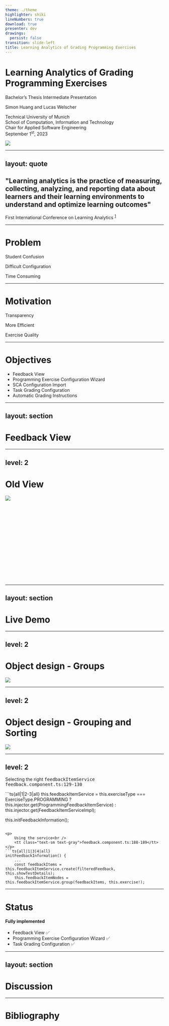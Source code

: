 ```yaml
---
theme: ./theme
highlighter: shiki
lineNumbers: true
download: true
presenter: dev
drawings:
  persist: false
transition: slide-left
title: Learning Analytics of Grading Programming Exercises
---
```


<div class="grid grid-cols-2">
    <div>
        <h1>Learning Analytics of Grading Programming Exercises</h1>
        <p class="text-[#0065bd] text-xl">Bachelor’s Thesis Intermediate Presentation</p>
        <div class="my-12">
            <p class="font-bold">Simon Huang and Lucas Welscher</p>
        </div>
        <p>
            Technical University of Munich<br/>
            School of Computation, Information and Technology<br/>
            Chair for Applied Software Engineering<br/>
            September 1<sup>st</sup>, 2023
        </p>
    </div>
    <img src="/uhrenturm.png"/>
</div>

<!--
- Extended Artemis's capabilities and implementations of the concepts of learning analytics
-->

---
layout: quote
---

## "Learning analytics is the practice of measuring, collecting, analyzing, and reporting data about learners and their learning environments to understand and optimize learning outcomes"

First International Conference on Learning Analytics
<sup>
    <a class="text-xs" href="https://www.solaresearch.org/about/what-is-learning-analytics/">1</a>
</sup>

<!--
- Add examples of learning analytics usages to notes
-->

---

# Problem

<div class="grid grid-cols-3 color-[#0065bd] items-center justify-center mt-32">
    <v-clicks>
        <div class="flex flex-col items-center">
            <mdi-emoticon-confused class="w-20 h-20"/>
            <p class="text-black">Student Confusion</p>
        </div>
        <div class="flex flex-col items-center">
            <mdi-cog class="w-20 h-20"/>
            <p class="text-black">Difficult Configuration</p>
        </div>
        <div class="flex flex-col items-center">
            <mdi-clock class="w-20 h-20"/>
            <p class="text-black">Time Consuming</p>
        </div>
    </v-clicks>
</div>

<!--
- Understanding the grading from instructors and tutors is difficult for students
    - What does this feedback mean? What is the impact on my grade?
- Configuring grading did not reflect the way instructors want to grade exercises
    - Grading based on test cases was to granular and fine tuned
- Overall too time consuming; Instructors where not able to easily create the amount of exercises with
the required amount of information and detail
-->

---

# Motivation

<div class="grid grid-cols-3 color-[#0065bd] items-center justify-center mt-32">
    <v-clicks>
        <div class="flex flex-col items-center">
            <mdi-eye class="w-20 h-20"/>
            <p class="text-black">Transparency</p>
        </div>
        <div class="flex flex-col items-center">
            <mdi-clock-fast class="w-20 h-20"/>
            <p class="text-black">More Efficient</p>
        </div>
        <div class="flex flex-col items-center">
            <mdi-check-bold class="w-18 h-18"/>
            <p class="text-black">Exercise Quality</p>
        </div>
    </v-clicks>
</div>

<!--
- Exercise Quality
  - Not only openness & transparency
  - Better and Fairer Grading
-->

---

# Objectives

- Feedback View
- Programming Exercise Configuration Wizard
- SCA Configuration Import
- Task Grading Configuration
- Automatic Grading Instructions

---
layout: section
---

# Feedback View

---
level: 2
---

# Old View

<div class="relative">
    <img src="/feedbackView.png"/>
    <svg class="absolute top-0 text-red" width="1000" height="500">
        <v-clicks>
            <rect x="5" y="60" width="860" height="105" fill="none" stroke="currentColor" stroke-width="5"/>
            <rect x="5" y="180" width="860" height="110" fill="none" stroke="currentColor" stroke-width="5"/>
            <rect x="5" y="290" width="280" height="30" fill="none" stroke="currentColor" stroke-width="5"/>
        </v-clicks>
    </svg>
</div>

<!--
- Chart showing composition of final grade
    - Limited to only Points and Deductions
- Correct feedback is aggregated into single feedback
    - Works well when working on exercise but does not work well when reviewing exercise
    - "What did I do wrong? What did I do well?"
- Important information is shown in the bottom
-->

---
 layout: section
---

# Live Demo

---
level: 2
---

# Object design - Groups

<div class="px-16 relative">
    <img class="w-full" src="/feedback-node.svg" />
</div>

<!--
- Similiar to composite pattern
- Except relation between group and node
- Reason: extend functionality
    - Group not only by `correct`,`info`,`wrong`, etc
    - But also by groups appropriate for exercise type e.g. for programming: `tasks`
-->

---
level: 2
---

# Object design - Grouping and Sorting

<div class="px-16 relative">
    <img src="/feedback-item-service.png" />
</div>

<!--
- Similar to strategy pattern
-->

---
level: 2
---

<p>
    Selecting the right <tt>feedbackItemService</tt><br />
    <tt class="text-sm text-gray">feedback.component.ts:129-130</tt>
</p>
```ts{all|1|2-3|all}
this.feedbackItemService = this.exerciseType === ExerciseType.PROGRAMMING 
    ? this.injector.get(ProgrammingFeedbackItemService) 
    : this.injector.get(FeedbackItemServiceImpl);

this.initFeedbackInformation();
```

<p>
    Using the service<br />
    <tt class="text-sm text-gray">feedback.component.ts:188-189</tt>
</p>
```ts{all|1|3|4|all}
initFeedbackInformation() {
    ...
    const feedbackItems = this.feedbackItemService.create(filteredFeedback, this.showTestDetails);
    this.feedbackItemNodes = this.feedbackItemService.group(feedbackItems, this.exercise!);
```

---

# Status

#### Fully implemented

- Feedback View ✅
- Programming Exercise Configuration Wizard ✅
- Task Grading Configuration ✅

---
layout: section
---

# Discussion

---

# Bibliography
